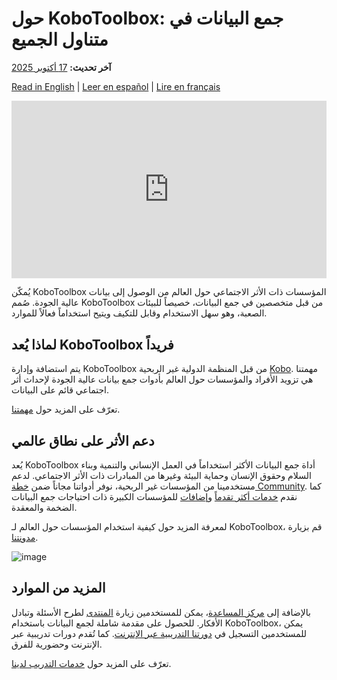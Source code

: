 # حول KoboToolbox: جمع البيانات في متناول الجميع
**آخر تحديث:** <a href="https://github.com/kobotoolbox/docs/blob/b3e8f1a01413b267277dbdee7eeba0e3e0358154/source/about_kobotoolbox_fr.md" class="reference">17 أكتوبر 2025</a>

[Read in English](about_kobotoolbox.md) | [Leer en español](about_kobotoolbox_es.md) | [Lire en français](about_kobotoolbox_fr.md)

<iframe src="https://www.youtube.com/embed/oKtMmBAlHho?si=OqS7-rewYMf-Rrw2&cc_load_policy=1&cc_lang_pref=ar&hl=ar" style="width: 100%; aspect-ratio: 16 / 9; height: auto; border: 0;" title="YouTube video player" frameborder="0" allow="accelerometer; autoplay; clipboard-write; encrypted-media; gyroscope; picture-in-picture; web-share" allowfullscreen></iframe>

يُمكّن KoboToolbox المؤسسات ذات الأثر الاجتماعي حول العالم من الوصول إلى بيانات عالية الجودة. صُمم KoboToolbox من قبل متخصصين في جمع البيانات، خصيصاً للبيئات الصعبة، وهو سهل الاستخدام وقابل للتكيف ويتيح استخداماً فعالاً للموارد.

## لماذا يُعد KoboToolbox فريداً

يتم استضافة وإدارة KoboToolbox من قبل المنظمة الدولية غير الربحية [Kobo](https://www.kobotoolbox.org/about-us/the-organization/). مهمتنا هي تزويد الأفراد والمؤسسات حول العالم بأدوات جمع بيانات عالية الجودة لإحداث أثر اجتماعي قائم على البيانات.

تعرّف على المزيد حول [مهمتنا](https://www.kobotoolbox.org/about-us/our-mission/).

## دعم الأثر على نطاق عالمي

يُعد KoboToolbox أداة جمع البيانات الأكثر استخداماً في العمل الإنساني والتنمية وبناء السلام وحقوق الإنسان وحماية البيئة وغيرها من المبادرات ذات الأثر الاجتماعي. لدعم مستخدمينا من المؤسسات غير الربحية، نوفر أدواتنا مجاناً ضمن [خطة Community](https://www.kobotoolbox.org/pricing/#free). كما نقدم [خدمات أكثر تقدماً](https://www.kobotoolbox.org/services/) و[إضافات](https://www.kobotoolbox.org/pricing/) للمؤسسات الكبيرة ذات احتياجات جمع البيانات الضخمة والمعقدة.

لمعرفة المزيد حول كيفية استخدام المؤسسات حول العالم لـ KoboToolbox، قم بزيارة [مدونتنا](https://www.kobotoolbox.org/blog/).

![image](images/about_kobotoolbox/usermap.png)

## المزيد من الموارد

بالإضافة إلى [مركز المساعدة](https://support.kobotoolbox.org/)، يمكن للمستخدمين زيارة [المنتدى](https://community.kobotoolbox.org/) لطرح الأسئلة وتبادل الأفكار. للحصول على مقدمة شاملة لجمع البيانات باستخدام KoboToolbox، يمكن للمستخدمين التسجيل في [دورتنا التدريبية عبر الإنترنت](https://academy.kobotoolbox.org/courses/initiation). كما تُقدم دورات تدريبية عبر الإنترنت وحضورية للفرق.

تعرّف على المزيد حول [خدمات التدريب لدينا](https://www.kobotoolbox.org/services/training/).